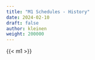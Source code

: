 ```yaml
---
title: "M1 Schedules - History"
date: 2024-02-10
draft: false
author: kleinen
weight: 200000
---
```


{{< m1  >}}
